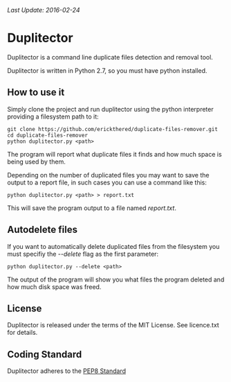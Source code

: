 *Last Update: 2016-02-24*

# Duplitector

Duplitector is a command line duplicate files detection and removal tool.

Duplitector is written in Python 2.7, so you must have python installed.

## How to use it

Simply clone the project and run duplitector using the python interpreter providing a filesystem path to it:

    git clone https://github.com/erickthered/duplicate-files-remover.git
    cd duplicate-files-remover
    python duplitector.py <path>

The program will report what duplicate files it finds and how much space is being used by them.

Depending on the number of duplicated files you may want to save the output to a report file, in such cases you can use a command like this:

    python duplitector.py <path> > report.txt

This will save the program output to a file named *report.txt*.

## Autodelete files

If you want to automatically delete duplicated files from the filesystem you must specifiy the *--delete* flag as the first parameter:

	python duplitector.py --delete <path>

The output of the program will show you what files the program deleted and how much disk space was freed.

## License

Duplitector is released under the terms of the MIT License. See licence.txt for
details.

## Coding Standard

Duplitector adheres to the [PEP8 Standard](https://www.python.org/dev/peps/pep-0008/)